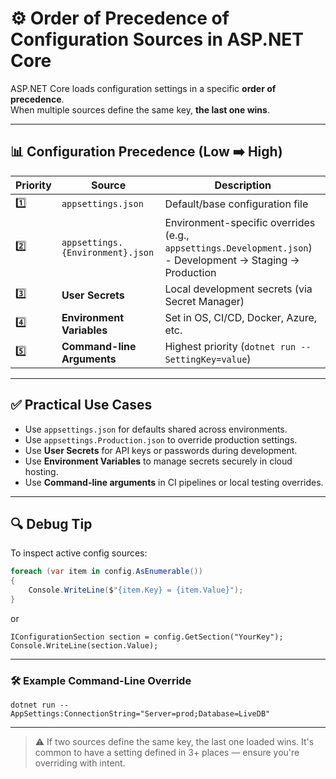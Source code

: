 # ⚙️ Order of Precedence of Configuration Sources in ASP.NET Core

ASP.NET Core loads configuration settings in a specific **order of precedence**.  
When multiple sources define the same key, **the last one wins**.

---

## 📊 Configuration Precedence (Low ➡️ High)

| Priority | Source | Description |
|----------|--------|-------------|
| 1️⃣ | `appsettings.json` | Default/base configuration file |
| 2️⃣ | `appsettings.{Environment}.json` | Environment-specific overrides (e.g., `appsettings.Development.json`) - Development -> Staging -> Production|
| 3️⃣ | **User Secrets** | Local development secrets (via Secret Manager) |
| 4️⃣ | **Environment Variables** | Set in OS, CI/CD, Docker, Azure, etc. |
| 5️⃣ | **Command-line Arguments** | Highest priority (`dotnet run --SettingKey=value`) |

---

## ✅ Practical Use Cases

- Use `appsettings.json` for defaults shared across environments.
- Use `appsettings.Production.json` to override production settings.
- Use **User Secrets** for API keys or passwords during development.
- Use **Environment Variables** to manage secrets securely in cloud hosting.
- Use **Command-line arguments** in CI pipelines or local testing overrides.

---

## 🔍 Debug Tip

To inspect active config sources:

```csharp
foreach (var item in config.AsEnumerable())
{
    Console.WriteLine($"{item.Key} = {item.Value}");
}
```
or

```
IConfigurationSection section = config.GetSection("YourKey");
Console.WriteLine(section.Value);
```
---

### 🛠️ Example Command-Line Override

```
dotnet run --AppSettings:ConnectionString="Server=prod;Database=LiveDB"
```

---

> ⚠️ If two sources define the same key, the last one loaded wins. It's common to have a setting defined in 3+ places — ensure you're overriding with intent.

